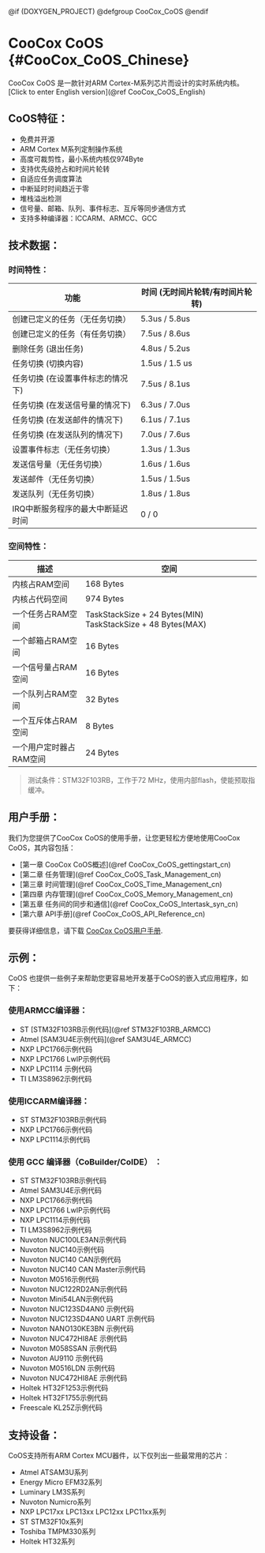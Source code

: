 
@if (DOXYGEN_PROJECT)
@defgroup CooCox_CoOS
@endif

# CooCox CoOS  {#CooCox_CoOS_Chinese}
CooCox CoOS 是一款针对ARM Cortex-M系列芯片而设计的实时系统内核。[Click to enter English version](@ref CooCox_CoOS_English)
## CoOS特征：
- 免费并开源
- ARM Cortex M系列定制操作系统
- 高度可裁剪性，最小系统内核仅974Byte
- 支持优先级抢占和时间片轮转
- 自适应任务调度算法
- 中断延时时间趋近于零
- 堆栈溢出检测
- 信号量、邮箱、队列、事件标志、互斥等同步通信方式
- 支持多种编译器：ICCARM、ARMCC、GCC

## 技术数据：
### 时间特性：

功能                              |  时间 (无时间片轮转/有时间片轮转)
--------------------------------- | -------------
创建已定义的任务（无任务切换）    |	 5.3us / 5.8us
创建已定义的任务（有任务切换）    |	 7.5us / 8.6us
删除任务 (退出任务)	              |  4.8us / 5.2us
任务切换 (切换内容)	              |  1.5us / 1.5 us
任务切换 (在设置事件标志的情况下) |	 7.5us / 8.1us
任务切换 (在发送信号量的情况下)   |	 6.3us / 7.0us
任务切换 (在发送邮件的情况下)     |	 6.1us / 7.1us
任务切换 (在发送队列的情况下)     |	 7.0us / 7.6us
设置事件标志（无任务切换）	      |  1.3us / 1.3us
发送信号量（无任务切换）	      |  1.6us / 1.6us
发送邮件（无任务切换）	          |  1.5us / 1.5us
发送队列（无任务切换）	          |  1.8us / 1.8us
IRQ中断服务程序的最大中断延迟时间 |	 0 / 0

### 空间特性：

描述	                 | 空间
------------------------ | ------------ 
内核占RAM空间	         |  168 Bytes
内核占代码空间	         |  974 Bytes
一个任务占RAM空间	     |  TaskStackSize + 24 Bytes(MIN) TaskStackSize + 48 Bytes(MAX)
一个邮箱占RAM空间	     |  16 Bytes
一个信号量占RAM空间	     |  16 Bytes
一个队列占RAM空间	     |  32 Bytes
一个互斥体占RAM空间	     |  8   Bytes
一个用户定时器占RAM空间	 |  24 Bytes

> 测试条件：STM32F103RB，工作于72 MHz，使用内部flash，使能预取指缓冲。 

## 用户手册：
我们为您提供了CooCox CoOS的使用手册，让您更轻松方便地使用CooCox CoOS，其内容包括：
- [第一章 CooCox CoOS概述](@ref CooCox_CoOS_gettingstart_cn)
- [第二章 任务管理](@ref CooCox_CoOS_Task_Management_cn)
- [第三章 时间管理](@ref CooCox_CoOS_Time_Management_cn)
- [第四章 内存管理](@ref CooCox_CoOS_Memory_Management_cn)
- [第五章 任务间的同步和通信](@ref CooCox_CoOS_Intertask_syn_cn)
- [第六章 API手册](@ref CooCox_CoOS_API_Reference_cn)

要获得详细信息，请下载 [CooCox CoOS用户手册](assets/pdf/CoOS_User_Guide_CH.pdf).

## 示例：
CoOS 也提供一些例子来帮助您更容易地开发基于CoOS的嵌入式应用程序，如下：

### 使用ARMCC编译器：
- ST [STM32F103RB示例代码](@ref STM32F103RB_ARMCC)
- Atmel [SAM3U4E示例代码](@ref SAM3U4E_ARMCC)
- NXP LPC1766示例代码
- NXP LPC1766 LwIP示例代码
- NXP LPC1114 示例代码
- TI LM3S8962示例代码

### 使用ICCARM编译器：
- ST STM32F103RB示例代码
- NXP LPC1766示例代码
- NXP LPC1114示例代码

### 使用 GCC 编译器（CoBuilder/CoIDE） ：
- ST STM32F103RB示例代码
- Atmel SAM3U4E示例代码
- NXP LPC1766示例代码
- NXP LPC1766 LwIP示例代码
- NXP LPC1114示例代码
- TI LM3S8962示例代码
- Nuvoton NUC100LE3AN示例代码
- Nuvoton NUC140示例代码
- Nuvoton NUC140 CAN示例代码
- Nuvoton NUC140 CAN Master示例代码
- Nuvoton M0516示例代码
- Nuvoton NUC122RD2AN示例代码
- Nuvoton Mini54LAN示例代码
- Nuvoton NUC123SD4AN0 示例代码
- Nuvoton NUC123SD4AN0 UART 示例代码
- Nuvoton NANO130KE3BN 示例代码
- Nuvoton NUC472HI8AE 示例代码
- Nuvoton M058SSAN 示例代码
- Nuvoton AU9110 示例代码 
- Nuvoton M0516LDN 示例代码 
- Nuvoton NUC472HI8AE 示例代码
- Holtek HT32F1253示例代码
- Holtek HT32F1755示例代码
- Freescale KL25Z示例代码

## 支持设备：
CoOS支持所有ARM Cortex MCU器件，以下仅列出一些最常用的芯片：
- Atmel ATSAM3U系列
- Energy Micro EFM32系列
- Luminary LM3S系列
- Nuvoton Numicro系列
- NXP LPC17xx LPC13xx LPC12xx LPC11xx系列
- ST STM32F10x系列
- Toshiba TMPM330系列
- Holtek HT32系列